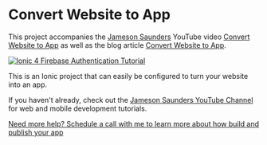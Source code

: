 # Convert Website to App

This project accompanies the [Jameson Saunders](https://jamesonsaunders.com) YouTube video [Convert Website to App](https://youtu.be/tGYGSnbld9s) as well as the blog article [Convert Website to App](https://blog.jamesonsaunders.com/convert-website-to-app).

[![Ionic 4 Firebase Authentication Tutorial](https://img.youtube.com/vi/tGYGSnbld9s/maxresdefault.jpg)](https://youtu.be/tGYGSnbld9s)

This is an Ionic project that can easily be configured to turn your website into an app.

If you haven't already, check out the [Jameson Saunders YouTube Channel](https://youtube.com/c/JamesonSaunders) for web and mobile development tutorials.

[Need more help? Schedule a call with me to learn more about how build and publish your app](https://jamesonsaunders.com/schedule-call?callId=SOIDIV_JamesonSaunders&pageId=JamesonSaunders&s=githubdescription)
